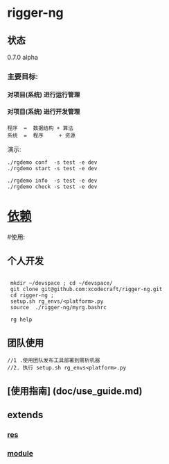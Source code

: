 # rigger-ng

## 状态

0.7.0  alpha

### 主要目标:
#### 对项目(系统) 进行运行管理
#### 对项目(系统) 进行开发管理

```
程序  =  数据结构 + 算法
系统  =  程序     + 资源
```

演示:
``` shell
./rgdemo conf  -s test -e dev
./rgdemo start -s test -e dev

./rgdemo info  -s test -e dev
./rgdemo check -s test -e dev
```

# [依赖](doc/depends.md)

#使用:

## 个人开发
``` shell

 mkdir ~/devspace ; cd ~/devspace/
 git clone git@github.com:xcodecraft/rigger-ng.git
 cd rigger-ng ;
 setup.sh rg_envs/<platform>.py
 source  ./rigger-ng/myrg.bashrc

 rg help
```
## 团队使用
``` shell
//1 .使用团队发布工具部署到需析机器
//2. 执行 setup.sh rg_envs<platform>.py
```

## [使用指南] (doc/use_guide.md)
## extends

### [res](src/extends/res/readme.md)
### [module](src/extends/moduls/readme.md)
